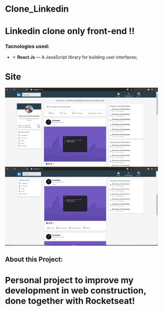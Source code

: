 # Clone_Linkedin

# Linkedin clone only front-end !!

### Tacnologies used:
- ⚛️ **React Js** — A JavaScript library for building user interfaces;

# Site 

 ![Preview-Screens](https://raw.githubusercontent.com/Ana204/Clone_Linkedin/master/linkedinReadme.png)
 ![Preview-Screens](https://raw.githubusercontent.com/Ana204/Clone_Linkedin/master/linkedinReadme2.png)

## About this Project:
# Personal project to improve my development in web construction, done together with **Rocketseat**!
